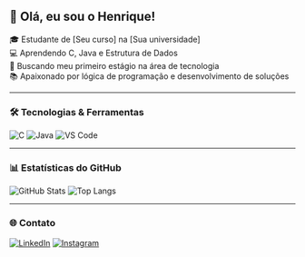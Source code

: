 ## 👋 Olá, eu sou o Henrique!

🎓 Estudante de [Seu curso] na [Sua universidade]  
💻 Aprendendo C, Java e Estrutura de Dados  
🎯 Buscando meu primeiro estágio na área de tecnologia  
📚 Apaixonado por lógica de programação e desenvolvimento de soluções

---

### 🛠️ Tecnologias & Ferramentas

![C](https://img.shields.io/badge/C-00599C?style=for-the-badge&logo=c&logoColor=white)
![Java](https://img.shields.io/badge/Java-ED8B00?style=for-the-badge&logo=java&logoColor=white)
![VS Code](https://img.shields.io/badge/VS%20Code-007ACC?style=for-the-badge&logo=visual-studio-code&logoColor=white)

---

### 📊 Estatísticas do GitHub

![GitHub Stats](https://github-readme-stats.vercel.app/api?username=atrasadinh&show_icons=true&theme=radical)
![Top Langs](https://github-readme-stats.vercel.app/api/top-langs/?username=atrasadinh&layout=compact&theme=radical)

---

### 🌐 Contato

[![LinkedIn](https://img.shields.io/badge/LinkedIn-blue?style=flat-square&logo=linkedin)](https://www.linkedin.com/in/seu-usuario)
[![Instagram](https://img.shields.io/badge/Instagram-E4405F?style=flat-square&logo=instagram&logoColor=white)](https://www.instagram.com/seu-usuario)
